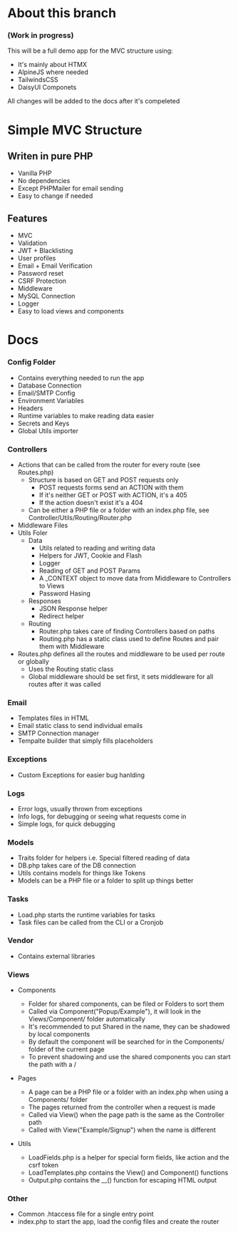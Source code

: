 # About this branch 
### (Work in progress)
This will be a full demo app for the MVC structure using:
- It's mainly about HTMX
- AlpineJS where needed
- TailwindsCSS
- DaisyUI Componets

All changes will be added to the docs after it's compeleted

# Simple MVC Structure

## Writen in pure PHP
- Vanilla PHP
- No dependencies
- Except PHPMailer for email sending
- Easy to change if needed

## Features
- MVC
- Validation
- JWT + Blacklisting
- User profiles
- Email + Email Verification
- Password reset
- CSRF Protection
- Middleware
- MySQL Connection
- Logger
- Easy to load views and components

# Docs

### Config Folder
- Contains everything needed to run the app
- Database Connection
- Email/SMTP Config
- Environment Variables
- Headers
- Runtime variables to make reading data easier
- Secrets and Keys
- Global Utils importer

### Controllers
- Actions that can be called from the router for every route (see Routes.php)
    - Structure is based on GET and POST requests only
        - POST requests forms send an ACTION with them
        - If it's neither GET or POST with ACTION, it's a 405
        - If the action doesn't exist it's a 404
    - Can be either a PHP file or a folder with an index.php file, see Controller/Utils/Routing/Router.php
- Middleware Files
- Utils Foler
    - Data
        - Utils related to reading and writing data
        - Helpers for JWT, Cookie and Flash
        - Logger
        - Reading of GET and POST Params
        - A _CONTEXT object to move data from Middleware to Controllers to Views
        - Password Hasing
    - Responses
        - JSON Response helper
        - Redirect helper
    - Routing
        - Router.php takes care of finding Controllers based on paths
        - Routing.php has a static class used to define Routes and pair them with Middleware
- Routes.php defines all the routes and middleware to be used per route or globally
    - Uses the Routing static class
    - Global middleware should be set first, it sets middleware for all routes after it was called

### Email
- Templates files in HTML
- Email static class to send individual emails
- SMTP Connection manager
- Tempalte builder that simply fills placeholders

### Exceptions
- Custom Exceptions for easier bug hanlding

### Logs
- Error logs, usually thrown from exceptions
- Info logs, for debugging or seeing what requests come in
- Simple logs, for quick debugging

### Models
- Traits folder for helpers i.e. Special filtered reading of data
- DB.php takes care of the DB connection
- Utils contains models for things like Tokens
- Models can be a PHP file or a folder to split up things better

### Tasks
- Load.php starts the runtime variables for tasks
- Task files can be called from the CLI or a Cronjob

### Vendor
- Contains external libraries

### Views
- Components
    - Folder for shared components, can be filed or Folders to sort them
    - Called via Component("Popup/Example"), it will look in the Views/Component/ folder automatically
    - It's recommended to put Shared in the name, they can be shadowed by local components
    - By default the component will be searched for in the Components/ folder of the current page
    - To prevent shadowing and use the shared components you can start the path with a /
- Pages
    - A page can be a PHP file or a folder with an index.php when using a Components/ folder
    - The pages returned from the controller when a request is made
    - Called via View() when the page path is the same as the Controller path
    - Called with View("Example/Signup") when the name is different

- Utils
    - LoadFields.php is a helper for special form fields, like action and the csrf token
    - LoadTemplates.php contains the View() and Component() functions
    - Output.php contains the __() function for escaping HTML output

### Other
- Common .htaccess file for a single entry point
- index.php to start the app, load the config files and create the router
